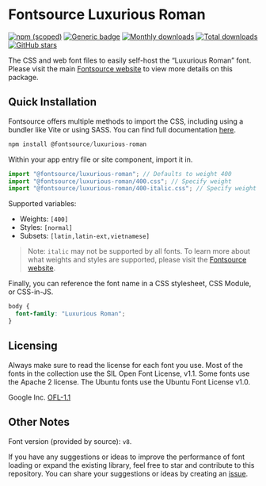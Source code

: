 # Fontsource Luxurious Roman

[![npm (scoped)](https://img.shields.io/npm/v/@fontsource/luxurious-roman?color=brightgreen)](https://www.npmjs.com/package/@fontsource/luxurious-roman) [![Generic badge](https://img.shields.io/badge/fontsource-passing-brightgreen)](https://github.com/fontsource/fontsource) [![Monthly downloads](https://badgen.net/npm/dm/@fontsource/luxurious-roman)](https://github.com/fontsource/fontsource) [![Total downloads](https://badgen.net/npm/dt/@fontsource/luxurious-roman)](https://github.com/fontsource/fontsource) [![GitHub stars](https://img.shields.io/github/stars/fontsource/fontsource.svg?style=social&label=Star)](https://github.com/fontsource/fontsource/stargazers)

The CSS and web font files to easily self-host the “Luxurious Roman” font. Please visit the main [Fontsource website](https://fontsource.org/fonts/luxurious-roman) to view more details on this package.

## Quick Installation

Fontsource offers multiple methods to import the CSS, including using a bundler like Vite or using SASS. You can find full documentation [here](https://fontsource.org/docs/getting-started/introduction).

```javascript
npm install @fontsource/luxurious-roman
```

Within your app entry file or site component, import it in.

```javascript
import "@fontsource/luxurious-roman"; // Defaults to weight 400
import "@fontsource/luxurious-roman/400.css"; // Specify weight
import "@fontsource/luxurious-roman/400-italic.css"; // Specify weight and style
```

Supported variables:
- Weights: `[400]`
- Styles: `[normal]`
- Subsets: `[latin,latin-ext,vietnamese]`

> Note: `italic` may not be supported by all fonts. To learn more about what weights and styles are supported, please visit the [Fontsource website](https://fontsource.org/fonts/luxurious-roman).

Finally, you can reference the font name in a CSS stylesheet, CSS Module, or CSS-in-JS.

```css
body {
  font-family: "Luxurious Roman";
}
```

## Licensing
Always make sure to read the license for each font you use. Most of the fonts in the collection use the SIL Open Font License, v1.1. Some fonts use the Apache 2 license. The Ubuntu fonts use the Ubuntu Font License v1.0.

Google Inc.
[OFL-1.1](http://scripts.sil.org/OFL)

## Other Notes
Font version (provided by source): `v8`.

If you have any suggestions or ideas to improve the performance of font loading or expand the existing library, feel free to star and contribute to this repository. You can share your suggestions or ideas by creating an [issue](https://github.com/fontsource/fontsource/issues).